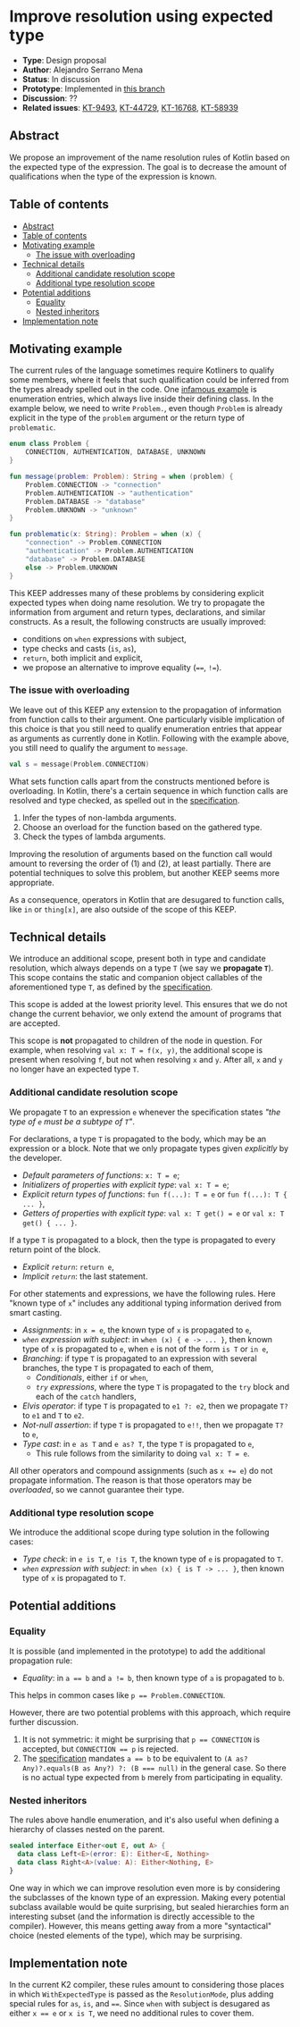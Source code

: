 # Improve resolution using expected type

* **Type**: Design proposal
* **Author**: Alejandro Serrano Mena
* **Status**: In discussion
* **Prototype**: Implemented in [this branch](https://github.com/JetBrains/kotlin/compare/rr/serras/improved-resolution-expected-type)
* **Discussion**: ??
* **Related issues**: [KT-9493](https://youtrack.jetbrains.com/issue/KT-9493/Allow-short-enum-names-in-when-expressions), [KT-44729](https://youtrack.jetbrains.com/issue/KT-44729/Context-sensitive-resolution), [KT-16768](https://youtrack.jetbrains.com/issue/KT-16768/Context-sensitive-resolution-prototype-Resolve-unqualified-enum-constants-based-on-expected-type), [KT-58939](https://youtrack.jetbrains.com/issue/KT-58939/K2-Context-sensitive-resolution-of-Enum-leads-to-Unresolved-Reference-when-Enum-has-the-same-name-as-one-of-its-Entries)

## Abstract

We propose an improvement of the name resolution rules of Kotlin based on the expected type of the expression. The goal is to decrease the amount of qualifications when the type of the expression is known.

## Table of contents

* [Abstract](#abstract)
* [Table of contents](#table-of-contents)
* [Motivating example](#motivating-example)
    * [The issue with overloading](#the-issue-with-overloading)
* [Technical details](#technical-details)
    * [Additional candidate resolution scope](#additional-candidate-resolution-scope)
    * [Additional type resolution scope](#additional-type-resolution-scope)
* [Potential additions](#potential-additions)
    * [Equality](#equality)
    * [Nested inheritors](#nested-inheritors)
* [Implementation note](#implementation-note)

## Motivating example

The current rules of the language sometimes require Kotliners to qualify some members, where it feels that such qualification could be inferred from the types already spelled out in the code. One [infamous example](https://youtrack.jetbrains.com/issue/KT-9493/Allow-short-enum-names-in-when-expressions) is enumeration entries, which always live inside their defining class. In the example below, we need to write `Problem.`, even though `Problem` is already explicit in the type of the `problem` argument or the return type of `problematic`.

```kotlin
enum class Problem {
    CONNECTION, AUTHENTICATION, DATABASE, UNKNOWN
}

fun message(problem: Problem): String = when (problem) {
    Problem.CONNECTION -> "connection"
    Problem.AUTHENTICATION -> "authentication"
    Problem.DATABASE -> "database"
    Problem.UNKNOWN -> "unknown"
}

fun problematic(x: String): Problem = when (x) {
    "connection" -> Problem.CONNECTION
    "authentication" -> Problem.AUTHENTICATION
    "database" -> Problem.DATABASE
    else -> Problem.UNKNOWN
}
```

This KEEP addresses many of these problems by considering explicit expected types when doing name resolution. We try to propagate the information from argument and return types, declarations, and similar constructs. As a result, the following constructs are usually improved:

* conditions on `when` expressions with subject,
* type checks and casts (`is`, `as`),
* `return`, both implicit and explicit,
* we propose an alternative to improve equality (`==`, `!=`).

### The issue with overloading

We leave out of this KEEP any extension to the propagation of information from function calls to their argument. One particularly visible implication of this choice is that you still need to qualify enumeration entries that appear as arguments as currently done in Kotlin. Following with the example above, you still need to qualify the argument to `message`.

```kotlin
val s = message(Problem.CONNECTION)
```

What sets function calls apart from the constructs mentioned before is overloading. In Kotlin, there's a certain sequence in which function calls are resolved and type checked, as spelled out in the [specification](https://kotlinlang.org/spec/overload-resolution.html#overload-resolution).

1. Infer the types of non-lambda arguments.
2. Choose an overload for the function based on the gathered type.
3. Check the types of lambda arguments.

Improving the resolution of arguments based on the function call would amount to reversing the order of (1) and (2), at least partially. There are potential techniques to solve this problem, but another KEEP seems more appropriate.

As a consequence, operators in Kotlin that are desugared to function calls, like `in` or `thing[x]`, are also outside of the scope of this KEEP.

## Technical details

We introduce an additional scope, present both in type and candidate resolution, which always depends on a type `T` (we say we **propagate `T`**). This scope contains the static and companion object callables of the aforementioned type `T`, as defined by the [specification](https://kotlinlang.org/spec/overload-resolution.html#call-with-an-explicit-type-receiver).

This scope is added at the lowest priority level. This ensures that we do not change the current behavior, we only extend the amount of programs that are accepted.

This scope is **not** propagated to children of the node in question. For example, when resolving `val x: T = f(x, y)`, the additional scope is present when resolving `f`, but not when resolving `x` and `y`. After all, `x` and `y` no longer have an expected type `T`.

### Additional candidate resolution scope

We propagate `T` to an expression `e` whenever the specification states _"the type of `e` must be a subtype of `T`"_. 

For declarations, a type `T` is propagated to the body, which may be an expression or a block. Note that we only propagate types given _explicitly_ by the developer.

* _Default parameters of functions_: `x: T = e`;
* _Initializers of properties with explicit type_: `val x: T = e`;
* _Explicit return types of functions_: `fun f(...): T = e` or `fun f(...): T { ... }`,
* _Getters of properties with explicit type_: `val x: T get() = e` or `val x: T get() { ... }`.

If a type `T` is propagated to a block, then the type is propagated to every return point of the block.

* _Explicit `return`_: `return e`,
* _Implicit `return`_: the last statement.

For other statements and expressions, we have the following rules. Here "known type of `x`" includes any additional typing information derived from smart casting.

* _Assignments_: in `x = e`, the known type of `x` is propagated to `e`,
* _`when` expression with subject_: in `when (x) { e -> ... }`, then known type of `x` is propagated to `e`, when `e` is not of the form `is T` or `in e`,
* _Branching_: if type `T` is propagated to an expression with several branches, the type `T` is propagated to each of them,
    * _Conditionals_, either `if` or `when`,
    * _`try` expressions_, where the type `T` is propagated to the `try` block and each of the `catch` handlers,
* _Elvis operator_: if type `T` is propagated to `e1 ?: e2`, then we propagate `T?` to `e1` and `T` to `e2`.
* _Not-null assertion_: if type `T` is propagated to `e!!`, then we propagate `T?` to `e`,
* _Type cast_: in `e as T` and `e as? T`, the type `T` is propagated to `e`,
    * This rule follows from the similarity to doing `val x: T = e`.
  
All other operators and compound assignments (such as `x += e`) do not propagate information. The reason is that those operators may be _overloaded_, so we cannot guarantee their type.

### Additional type resolution scope

We introduce the additional scope during type solution in the following cases:

* _Type check_: in `e is T`, `e !is T`, the known type of `e` is propagated to `T`.
* _`when` expression with subject_: in `when (x) { is T -> ... }`, then known type of `x` is propagated to `T`.

## Potential additions

### Equality

It is possible (and implemented in the prototype) to add the additional propagation rule:

* _Equality_: in `a == b` and `a != b`, then known type of `a` is propagated to `b`.

This helps in common cases like `p == Problem.CONNECTION`.

However, there are two potential problems with this approach, which require further discussion.

1. It is not symmetric: it might be surprising that `p == CONNECTION` is accepted, but `CONNECTION == p` is rejected.
2. The [specification](https://kotlinlang.org/spec/expressions.html#value-equality-expressions) mandates `a == b` to be equivalent to `(A as? Any)?.equals(B as Any?) ?: (B === null)` in the general case. So there is no actual type expected from `b` merely from participating in equality.

### Nested inheritors

The rules above handle enumeration, and it's also useful when defining a hierarchy of classes nested on the parent.

```kotlin
sealed interface Either<out E, out A> {
  data class Left<E>(error: E): Either<E, Nothing>
  data class Right<A>(value: A): Either<Nothing, E>
}
```

One way in which we can improve resolution even more is by considering the subclasses of the known type of an expression. Making every potential subclass available would be quite surprising, but sealed hierarchies form an interesting subset (and the information is directly accessible to the compiler). However, this means getting away from a more "syntactical" choice (nested elements of the type), which may be surprising.

## Implementation note

In the current K2 compiler, these rules amount to considering those places in which `WithExpectedType` is passed as the `ResolutionMode`, plus adding special rules for `as`, `is`, and `==`. Since `when` with subject is desugared as either `x == e` or `x is T`, we need no additional rules to cover them.